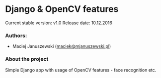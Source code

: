 Django & OpenCV features
========================

Current stable version: v1.0
Release date: 10.12.2016

### Authors:

* Maciej Januszewski (maciek@mjanuszewski.pl)


### About the project

Simple Django app with usage of OpenCV features - face recognition etc.